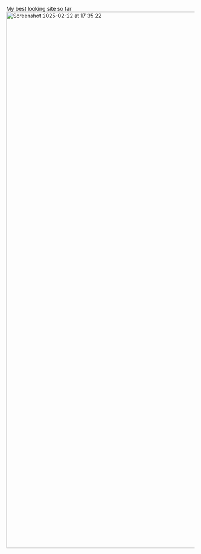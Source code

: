 My best looking site so far<img width="1436" alt="Screenshot 2025-02-22 at 17 35 22" src="https://github.com/user-attachments/assets/f273ceef-4532-4726-974a-3a77947192b5" />
